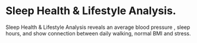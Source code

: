 # Sleep Health & Lifestyle Analysis.
Sleep Health &amp; Lifestyle Analysis reveals an average blood pressure , sleep hours, and show connection between daily walking, normal BMI and stress.
